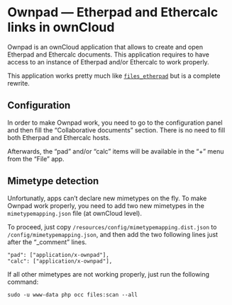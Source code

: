 # Ownpad — Etherpad and Ethercalc links in ownCloud

Ownpad is an ownCloud application that allows to create and open
Etherpad and Ethercalc documents. This application requires to have
access to an instance of Etherpad and/or Ethercalc to work properly.

This application works pretty much like
[`files_etherpad`](https://github.com/EELV-fr/Owncloud-Ether-Docs) but
is a complete rewrite.

## Configuration

In order to make Ownpad work, you need to go to the configuration
panel and then fill the “Collaborative documents” section. There is no
need to fill both Etherpad and Ethercalc hosts.

Afterwards, the “pad” and/or “calc” items will be available in the “+”
menu from the “File” app.

## Mimetype detection

Unfortunatly, apps can’t declare new mimetypes on the fly. To make
Ownpad work properly, you need to add two new mimetypes in the
`mimetypemapping.json` file (at ownCloud level).

To proceed, just copy `/resources/config/mimetypemapping.dist.json` to
`/config/mimetypemapping.json`, and then add the two following lines
just after the “_comment” lines.

    "pad": ["application/x-ownpad"],
    "calc": ["application/x-ownpad"],

If all other mimetypes are not working properly, just run the
following command:

    sudo -u www-data php occ files:scan --all
